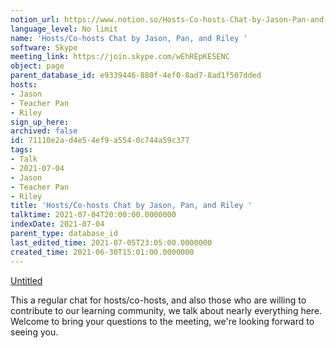 ```yaml
---
notion_url: https://www.notion.so/Hosts-Co-hosts-Chat-by-Jason-Pan-and-Riley-71110e2ad4e54ef9a5540c744a59c377
language_level: No limit
name: 'Hosts/Co-hosts Chat by Jason, Pan, and Riley '
software: Skype
meeting_link: https://join.skype.com/wEhREpKESENC
object: page
parent_database_id: e9339446-880f-4ef0-8ad7-8ad1f507dded
hosts:
- Jason
- Teacher Pan
- Riley
sign_up_here: 
archived: false
id: 71110e2a-d4e5-4ef9-a554-0c744a59c377
tags:
- Talk
- 2021-07-04
- Jason
- Teacher Pan
- Riley
title: 'Hosts/Co-hosts Chat by Jason, Pan, and Riley '
talktime: 2021-07-04T20:00:00.0000000
indexDate: 2021-07-04
parent_type: database_id
last_edited_time: 2021-07-05T23:05:00.0000000
created_time: 2021-06-30T15:01:00.0000000
---
```




[Untitled](https://www.notion.so/d637a27eb33f44cbb92a56c3359cc567)   

This a regular chat for hosts/co-hosts, and also those who are willing to contribute to our learning community, we talk about nearly everything here. Welcome to bring your questions to the meeting, we're looking forward to seeing you.


